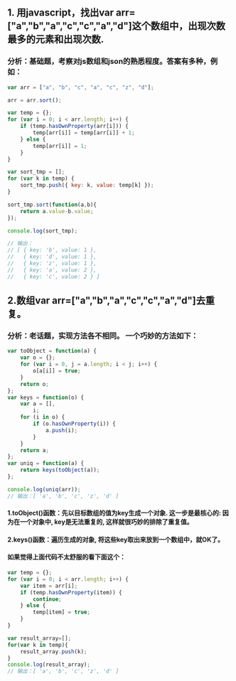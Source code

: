 

## 1. 用javascript，找出var arr=["a","b","a","c","c","a","d"]这个数组中，出现次数最多的元素和出现次数.  
###  分析：基础题，考察对js数组和json的熟悉程度。答案有多种，例如：
```javascript  
var arr = ["a", "b", "c", "a", "c", "z", "d"];

arr = arr.sort();

var temp = {};
for (var i = 0; i < arr.length; i++) {
    if (temp.hasOwnProperty(arr[i])) {
        temp[arr[i]] = temp[arr[i]] + 1;
    } else {
        temp[arr[i]] = 1;
    }
}

var sort_tmp = [];
for (var k in temp) {
    sort_tmp.push({ key: k, value: temp[k] });
}

sort_tmp.sort(function(a,b){
	return a.value-b.value;
});

console.log(sort_tmp);  

// 输出：
// [ { key: 'b', value: 1 },
//   { key: 'd', value: 1 },
//   { key: 'z', value: 1 },
//   { key: 'a', value: 2 },
//   { key: 'c', value: 2 } ]
``` 

## 2.数组var arr=["a","b","a","c","c","a","d"]去重复。  
### 分析：老话题，实现方法各不相同。  一个巧妙的方法如下：  
```javascript
var toObject = function(a) {
    var o = {};
    for (var i = 0, j = a.length; i < j; i++) {
        o[a[i]] = true;
    }
    return o;
};
var keys = function(o) {
    var a = [],
        i;
    for (i in o) {
        if (o.hasOwnProperty(i)) {
            a.push(i);
        }
    }
    return a;
};
var uniq = function(a) {
    return keys(toObject(a));
};

console.log(uniq(arr));  
// 输出：[ 'a', 'b', 'c', 'z', 'd' ]
```  
#### 1.toObject()函数：先以目标数组的值为key生成一个对象. 这一步是最核心的: 因为在一个对象中, key是无法重复的, 这样就很巧妙的排除了重复值。  
#### 2.keys()函数：遍历生成的对象, 将这些key取出来放到一个数组中，就OK了。  
#### 如果觉得上面代码不太舒服的看下面这个：  
```javascript
var temp = {};
for (var i = 0; i < arr.length; i++) {
    var item = arr[i];
    if (temp.hasOwnProperty(item)) {
        continue;
    } else {
        temp[item] = true;
    }
}

var result_array=[];
for(var k in temp){
	result_array.push(k);
}
console.log(result_array);
// 输出：[ 'a', 'b', 'c', 'z', 'd' ]
```
